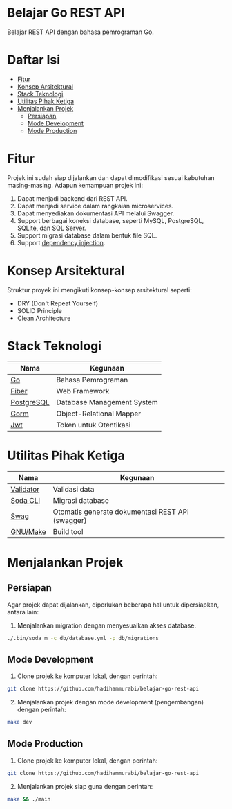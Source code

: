 # Belajar Go REST API
Belajar REST API dengan bahasa pemrograman Go.

# Daftar Isi
* [Fitur](#fitur)
* [Konsep Arsitektural](#konsep-arsitektural)
* [Stack Teknologi](#stack-teknologi)
* [Utilitas Pihak Ketiga](#utilitas-pihak-ketiga)
* [Menjalankan Projek](#menjalankan-projek)
  * [Persiapan](#persiapan)
  * [Mode Development](#mode-development)
  * [Mode Production](#mode-production)

# Fitur
Projek ini sudah siap dijalankan dan dapat dimodifikasi sesuai kebutuhan masing-masing. Adapun kemampuan projek ini:
1. Dapat menjadi backend dari REST API.
2. Dapat menjadi service dalam rangkaian microservices.
3. Dapat menyediakan dokumentasi API melalui Swagger.
4. Support berbagai koneksi database, seperti MySQL, PostgreSQL, SQLite, dan SQL Server.
5. Support migrasi database dalam bentuk file SQL.
6. Support [dependency injection](https://en.wikipedia.org/wiki/Dependency_injection).

# Konsep Arsitektural
Struktur proyek ini mengikuti konsep-konsep arsitektural seperti:
- DRY (Don't Repeat Yourself)
- SOLID Principle
- Clean Architecture

# Stack Teknologi
Nama | Kegunaan
-|-
[Go](https://golang.org) | Bahasa Pemrograman
[Fiber](https://docs.gofiber.io) | Web Framework
[PostgreSQL](https://www.postgresql.org) | Database Management System
[Gorm](https://gorm.io/index.html) | Object-Relational Mapper
[Jwt](https://jwt.io) | Token untuk Otentikasi

# Utilitas Pihak Ketiga
Nama | Kegunaan
-|-
[Validator](https://github.com/go-playground/validator) | Validasi data
[Soda CLI](https://gobuffalo.io/en/docs/db/toolbox#from-a-release-archive) | Migrasi database
[Swag](https://github.com/swaggo/swag) | Otomatis generate dokumentasi REST API (swagger)
[GNU/Make](https://www.gnu.org/software/make/) | Build tool

# Menjalankan Projek
## Persiapan
Agar projek dapat dijalankan, diperlukan beberapa hal untuk dipersiapkan, antara lain:
1. Menjalankan migration dengan menyesuaikan akses database.
```bash
./.bin/soda m -c db/database.yml -p db/migrations
```

## Mode Development
1. Clone projek ke komputer lokal, dengan perintah:
  ```bash
  git clone https://github.com/hadihammurabi/belajar-go-rest-api
  ```
2. Menjalankan projek dengan mode development (pengembangan) dengan perintah:
  ```bash
  make dev
  ```

## Mode Production
1. Clone projek ke komputer lokal, dengan perintah:
  ```bash
  git clone https://github.com/hadihammurabi/belajar-go-rest-api
  ```
2. Menjalankan projek siap guna dengan perintah:
  ```bash
  make && ./main
  ```
